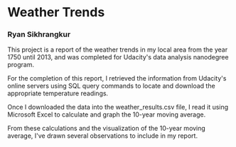 # Weather Trends
### Ryan Sikhrangkur

This project is a report of the weather trends in my local area from the year 1750 until 2013, and was completed for Udacity's data analysis nanodegree program.

For the completion of this report, I retrieved the information from Udacity's online servers using SQL query commands to locate and download the appropriate temperature readings.

Once I downloaded the data into the weather_results.csv file, I read it using Microsoft Excel to calculate and graph the 10-year moving average.

From these calculations and the visualization of the 10-year moving average, I've drawn several observations to include in my report.